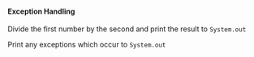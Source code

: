 #### Exception Handling

Divide the first number by the second and print the result to `System.out`  

Print any exceptions which occur to `System.out`
